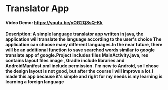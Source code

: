 
# Translator App 
#### Video Demo:  https://youtu.be/yOG2Q8sQ-Kk
#### Description: A simple language translator app written in java, the application will translate the language according to the user's choice The application can choose many different languages.In the near future, there will be an additional function to save searched words similar to google translate app of google.Project includes files MainActivity.java, res contains layout files image , Gradle include libraries and AndroidManifest.xml include permission .I'm new to Android, so I chose the design layout is not good, but after the course I will improve a lot.I made this app because it's simple and right for my needs is my learning is learning a foreign language
